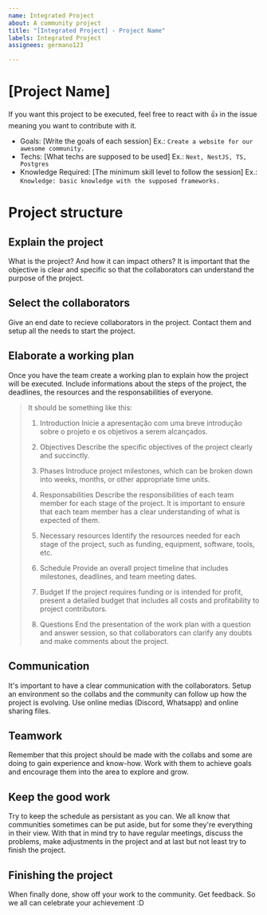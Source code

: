 ```yaml
---
name: Integrated Project
about: A community project
title: "[Integrated Project] - Project Name"
labels: Integrated Project
assignees: germano123

---
```


# [Project Name]

If you want this project to be executed, feel free to react with 👍 in the issue meaning you want to contribute with it.

- Goals: [Write the goals of each session] Ex.: `Create a website for our awesome community.`
- Techs: [What techs are supposed to be used] Ex.: `Next, NestJS, TS, Postgres`
- Knowledge Required: [The minimum skill level to follow the session] Ex.: `Knowledge: basic knowledge with the supposed frameworks.`

# Project structure

## Explain the project
What is the project? And how it can impact others? It is important that the objective is clear and specific so that the collaborators can understand the purpose of the project.

## Select the collaborators
Give an end date to recieve collaborators in the project. Contact them and setup all the needs to start the project.

## Elaborate a working plan
Once you have the team create a working plan to explain how the project will be executed. Include informations about the steps of the project, the deadlines, the resources and the responsabilities of everyone.

> It should be something like this:
> 1. Introduction
> Inicie a apresentação com uma breve introdução sobre o projeto e os objetivos a serem alcançados.
> 
> 2. Objectives
> Describe the specific objectives of the project clearly and succinctly.
> 
> 3. Phases
> Introduce project milestones, which can be broken down into weeks, months, or other appropriate time units.
> 
> 4. Responsabilities
> Describe the responsibilities of each team member for each stage of the project. It is important to ensure that each team member has a clear understanding of what is expected of them.
> 
> 5. Necessary resources
> Identify the resources needed for each stage of the project, such as funding, equipment, software, tools, etc.
> 
> 6. Schedule
> Provide an overall project timeline that includes milestones, deadlines, and team meeting dates.
> 
> 7. Budget
> If the project requires funding or is intended for profit, present a detailed budget that includes all costs and profitability to project contributors.
> 
> 8. Questions
> End the presentation of the work plan with a question and answer session, so that collaborators can clarify any doubts and make comments about the project.

## Communication
It's important to have a clear communication with the collaborators. Setup an environment so the collabs and the community can follow up how the project is evolving. Use online medias (Discord, Whatsapp) and online sharing files.

## Teamwork
Remember that this project should be made with the collabs and some are doing to gain experience and know-how. Work with them to achieve goals and encourage them into the area to explore and grow.

## Keep the good work
Try to keep the schedule as persistant as you can. We all know that communities sometimes can be put aside, but for some they're everything in their view. With that in mind try to have regular meetings, discuss the problems, make adjustments in the project and at last but not least try to finish the project.

## Finishing the project
When finally done, show off your work to the community. Get feedback. So we all can celebrate your achievement :D
